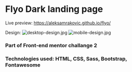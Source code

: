 # Flyo Dark landing page

Live preview: https://aleksamrakovic.github.io/flyo/

Design: ![desktop-design.jpg](https://github.com/aleksamrakovic/huddle/blob/master/img/desktop-design.jpg)
![mobile-design.jpg](https://github.com/aleksamrakovic/huddle/blob/master/img/mobile-design.jpg)

### Part of Front-end mentor challange 2

### Technologies used: HTML, CSS, Sass, Bootstrap, Fontawesome

